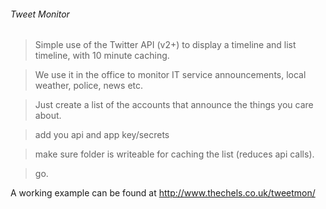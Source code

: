 ###### Tweet Monitor

> Simple use of the Twitter API (v2+) to display a timeline and list timeline, with 10 minute caching.

> We use it in the office to monitor IT service announcements, local weather, police, news etc.

> Just create a list of the accounts that announce the things you care about. 

> add you api and app key/secrets

> make sure folder is writeable for caching the list (reduces api calls).

> go.


A working example can be found at <a href="http://www.thechels.co.uk/tweetmon/">http://www.thechels.co.uk/tweetmon/</a>

